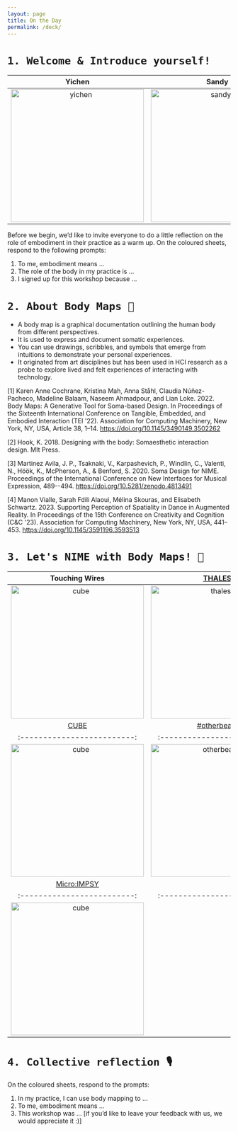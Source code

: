 ```yaml
---
layout: page
title: On the Day
permalink: /deck/
---
```


# `1. Welcome & Introduce yourself!`

| Yichen                      | Sandy | Charles |
|:-------------------------:|:-------------------------:|:-------------------------:|
|<img width="300" alt="yichen" src="../assets/yichen-2.jpeg"> | <img width="300" alt="sandy" src="../assets/sandy.jpg">|<img width="300" alt="sandy" src="https://charlesmartin.au/assets/bio/charlesmartin-synth-profile.jpg">

Before we begin, we’d like to invite everyone to do a little reflection on the role of embodiment in their practice as a warm up. On the coloured sheets, respond to the following prompts:
1.	To me, embodiment means ...
2.	The role of the body in my practice is ... 
3.	I signed up for this workshop because ...

# `2. About Body Maps 💭`

- A body map is a graphical documentation outlining the human body from different perspectives.
- It is used to express and document somatic experiences.
- You can use drawings, scribbles, and symbols that emerge from intuitions to demonstrate your personal experiences.
- It originated from art disciplines but has been used in HCI research as a probe to explore lived and felt experiences of interacting with technology.

 >
[1] Karen Anne Cochrane, Kristina Mah, Anna Ståhl, Claudia Núñez-Pacheco, Madeline Balaam, Naseem Ahmadpour, and Lian Loke. 2022. Body Maps: A Generative Tool for Soma-based Design. In Proceedings of the Sixteenth International Conference on Tangible, Embedded, and Embodied Interaction (TEI '22). Association for Computing Machinery, New York, NY, USA, Article 38, 1–14. https://doi.org/10.1145/3490149.3502262
>
[2] Hook, K. 2018. Designing with the body: Somaesthetic interaction design. MIt Press.
>
[3] Martinez Avila, J. P., Tsaknaki, V., Karpashevich, P., Windlin, C., Valenti, N., Höök, K., McPherson, A., & Benford, S. 2020. Soma Design for NIME. Proceedings of the International Conference on New Interfaces for Musical Expression, 489--494. https://doi.org/10.5281/zenodo.4813491
>
[4] Manon Vialle, Sarah Fdili Alaoui, Mélina Skouras, and Elisabeth Schwartz. 2023. Supporting Perception of Spatiality in Dance in Augmented Reality. In Proceedings of the 15th Conference on Creativity and Cognition (C&amp;C '23). Association for Computing Machinery, New York, NY, USA, 441–453. https://doi.org/10.1145/3591196.3593513

# `3. Let's NIME with Body Maps! 🪇`

| Touching Wires                     | [THALES](https://nicolaprivato.com/thales)   |
|:-------------------------:|:-------------------------:|
|<img width="300" alt="cube" src="../assets/sandy-quilt-min.JPG"> | <img width="300" alt="thales" src="https://scontent-ams4-1.xx.fbcdn.net/v/t39.30808-6/431273842_426013803274746_6399818032637083426_n.jpg?_nc_cat=103&ccb=1-7&_nc_sid=127cfc&_nc_ohc=WVuZG84IKhYQ7kNvgFv87hF&_nc_ht=scontent-ams4-1.xx&_nc_gid=AFsZG6PoM_XOb0ikD9ijqk3&oh=00_AYBJWvJLiTtY7-vWou1jgk6i57Wh2ajjbjpJIogxgxb88Q&oe=66DA3039">|
| [CUBE](https://www.nime.org/proc/nime22_27/index.html)                      | [#otherbeats](https://otherbeats.net)               |
|:-------------------------:|:-------------------------:|
|<img width="300" alt="cube" src="../assets/cubing-sound-inapp.jpg">  |  <img width="300" alt="otherbeats" src="https://freight.cargo.site/t/original/i/4c3e3e77e39d7e2f9f25a70c211fa1aa0bea6a5961ac4fa488a00c68670a90d4/Zaes--otherbeats-still-0.png">|
| [Micro:IMPSY](https://github.com/cpmpercussion/impsy)                          |
|:-------------------------:|:-------------------------:|
|<img width="300" alt="cube" src="https://github.com/cpmpercussion/impsy/raw/main/images/IMPS_connection_example.png">  | 

# `4. Collective reflection 🎙️`

On the coloured sheets, respond to the prompts:
1.	In my practice, I can use body mapping to ... 
2. To me, embodiment means ...
3.	This workshop was ... [if you’d like to leave your feedback with us, we would appreciate it :)]
